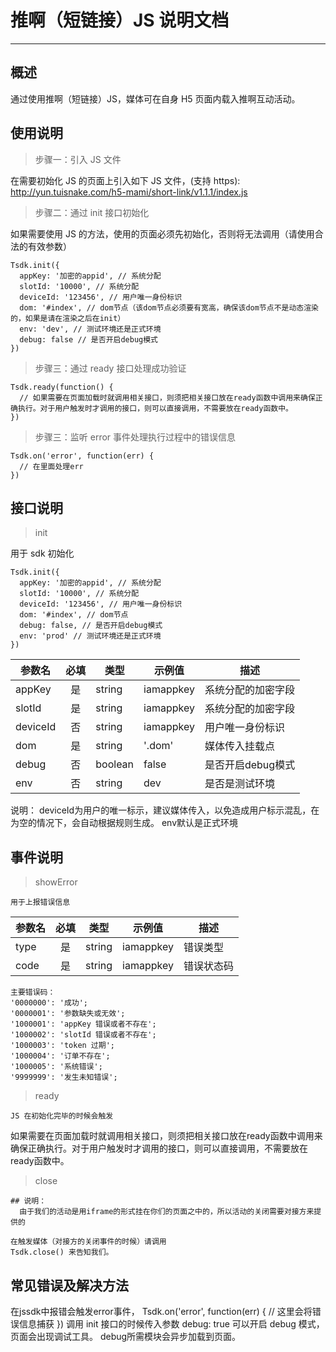 # 推啊（短链接）JS 说明文档

---

## 概述

通过使用推啊（短链接）JS，媒体可在自身 H5 页面内载入推啊互动活动。

## 使用说明

> 步骤一：引入 JS 文件

在需要初始化 JS 的页面上引入如下 JS 文件，(支持 https): http://yun.tuisnake.com/h5-mami/short-link/v1.1.1/index.js

> 步骤二：通过 init 接口初始化

如果需要使用 JS 的方法，使用的页面必须先初始化，否则将无法调用（请使用合法的有效参数）

```
Tsdk.init({
  appKey: '加密的appid', // 系统分配
  slotId: '10000', // 系统分配
  deviceId: '123456', // 用户唯一身份标识
  dom: '#index', // dom节点（该dom节点必须要有宽高，确保该dom节点不是动态渲染的，如果是请在渲染之后在init）
  env: 'dev', // 测试环境还是正式环境
  debug: false // 是否开启debug模式
})
```

> 步骤三：通过 ready 接口处理成功验证

```
Tsdk.ready(function() {
  // 如果需要在页面加载时就调用相关接口，则须把相关接口放在ready函数中调用来确保正确执行。对于用户触发时才调用的接口，则可以直接调用，不需要放在ready函数中。
})
```

> 步骤三：监听 error 事件处理执行过程中的错误信息

```
Tsdk.on('error', function(err) {
  // 在里面处理err
})
```

## 接口说明

> init

用于 sdk 初始化

```
Tsdk.init({
  appKey: '加密的appid', // 系统分配
  slotId: '10000', // 系统分配
  deviceId: '123456', // 用户唯一身份标识
  dom: '#index', // dom节点
  debug: false, // 是否开启debug模式
  env: 'prod' // 测试环境还是正式环境
})
```

| 参数名 | 必填 | 类型   | 示例值    | 描述               |
| ------ | :--: | ------ | --------- | ------------------ |
| appKey |  是  | string | iamappkey | 系统分配的加密字段 |
| slotId |  是  | string | iamappkey | 系统分配的加密字段 |
| deviceId |  否  | string | iamappkey | 用户唯一身份标识 |
| dom | 是 | string | '.dom' | 媒体传入挂载点 |
| debug |  否  | boolean | false | 是否开启debug模式 |
| env |  否  | string | dev | 是否是测试环境 |


说明：
  deviceId为用户的唯一标示，建议媒体传入，以免造成用户标示混乱，在为空的情况下，会自动根据规则生成。
  env默认是正式环境

## 事件说明

> showError

```
用于上报错误信息
```
| 参数名 | 必填 | 类型   | 示例值    | 描述               |
| ------ | :--: | ------ | --------- | ------------------ |
| type | 是 | string | iamappkey | 错误类型 |
| code | 是 | string | iamappkey | 错误状态码 |

```
主要错误码：
'0000000': '成功';
'0000001': '参数缺失或无效';
'1000001': 'appKey 错误或者不存在';
'1000002': 'slotId 错误或者不存在';
'1000003': 'token 过期';
'1000004': '订单不存在';
'1000005': '系统错误';
'9999999': '发生未知错误';
```
> ready

```
JS 在初始化完毕的时候会触发
```
如果需要在页面加载时就调用相关接口，则须把相关接口放在ready函数中调用来确保正确执行。对于用户触发时才调用的接口，则可以直接调用，不需要放在ready函数中。

> close

```
## 说明：
  由于我们的活动是用iframe的形式挂在你们的页面之中的，所以活动的关闭需要对接方来提供的

在触发媒体（对接方的关闭事件的时候）请调用
Tsdk.close() 来告知我们。
```

## 常见错误及解决方法
在jssdk中报错会触发error事件，
Tsdk.on('error', function(err) {
  // 这里会将错误信息捕获
})
调用 init 接口的时候传入参数 debug: true 可以开启 debug 模式，页面会出现调试工具。
debug所需模块会异步加载到页面。
